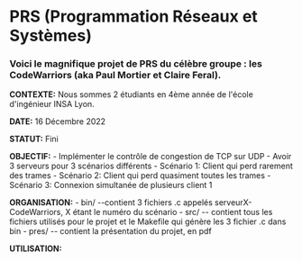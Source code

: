 # PRS (Programmation Réseaux et Systèmes)

### Voici le magnifique projet de PRS du célèbre groupe : les CodeWarriors (aka Paul Mortier et Claire Feral). 

**CONTEXTE:** Nous sommes 2 étudiants en 4ème année de l'école d'ingénieur INSA Lyon. 

**DATE:** 16 Décembre 2022

**STATUT:** Fini 

**OBJECTIF:**
          - Implémenter le contrôle de congestion de TCP sur UDP 
          - Avoir 3 serveurs pour 3 scénarios différents
                        - Scénario 1: Client qui perd rarement des trames 
                        - Scénario 2: Client qui perd quasiment toutes les trames
                        - Scénario 3: Connexion simultanée de plusieurs client 1
                        
**ORGANISATION:**
          - bin/ --contient 3 fichiers .c appelés serveurX-CodeWarriors, X étant le numéro du scénario
          - src/ -- contient tous les fichiers utilisés pour le projet et le Makefile qui génère les 3 fichier .c dans bin
          - pres/ -- contient la présentation du projet, en pdf

**UTILISATION:**

          
